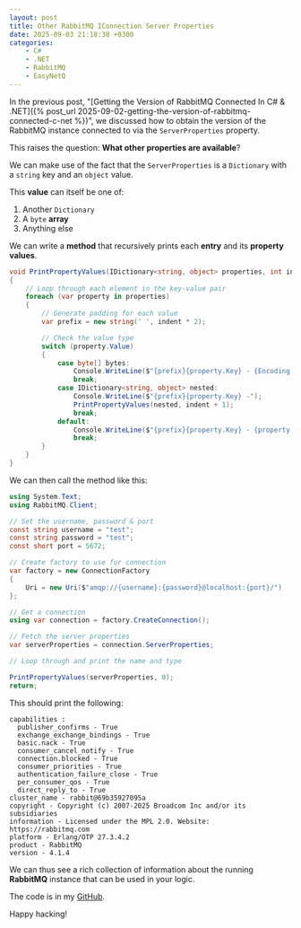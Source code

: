 ```yaml
---
layout: post
title: Other RabbitMQ IConnection Server Properties
date: 2025-09-03 21:18:38 +0300
categories:
    - C#
    - .NET
    - RabbitMQ
    - EasyNetQ
---
```


In the previous post, "[Getting the Version of RabbitMQ Connected In C# & .NET]({% post_url 2025-09-02-getting-the-version-of-rabbitmq-connected-c-net %})", we discussed how to obtain the version of the RabbitMQ instance connected to via the `ServerProperties` property.

This raises the question: **What other properties are available**?

We can make use of the fact that the `ServerProperties` is a `Dictionary` with a `string` key and an `object` value.

This **value** can itself be one of:

1. Another `Dictionary`
2. A `byte` **array**
3. Anything else

We can write a **method** that recursively prints each **entry** and its **property values**.

```c#
void PrintPropertyValues(IDictionary<string, object> properties, int indent)
{
    // Loop through each element in the key-value pair
    foreach (var property in properties)
    {
        // Generate padding for each value
        var prefix = new string(' ', indent * 2);

        // Check the value type
        switch (property.Value)
        {
            case byte[] bytes:
                Console.WriteLine($"{prefix}{property.Key} - {Encoding.UTF8.GetString(bytes)}");
                break;
            case IDictionary<string, object> nested:
                Console.WriteLine($"{prefix}{property.Key} -");
                PrintPropertyValues(nested, indent + 1);
                break;
            default:
                Console.WriteLine($"{prefix}{property.Key} - {property.Value.ToString()}");
                break;
        }
    }
}
```

We can then call the method like this:

```c#
using System.Text;
using RabbitMQ.Client;

// Set the username, password & port
const string username = "test";
const string password = "test";
const short port = 5672;

// Create factory to use for connection
var factory = new ConnectionFactory
{
    Uri = new Uri($"amqp://{username}:{password}@localhost:{port}/")
};

// Get a connection
using var connection = factory.CreateConnection();

// Fetch the server properties
var serverProperties = connection.ServerProperties;

// Loop through and print the name and type

PrintPropertyValues(serverProperties, 0);
return;
```

This should print the following:

```plaintext
capabilities :
  publisher_confirms - True
  exchange_exchange_bindings - True
  basic.nack - True
  consumer_cancel_notify - True
  connection.blocked - True
  consumer_priorities - True
  authentication_failure_close - True
  per_consumer_qos - True
  direct_reply_to - True
cluster_name - rabbit@69b35927095a
copyright - Copyright (c) 2007-2025 Broadcom Inc and/or its subsidiaries
information - Licensed under the MPL 2.0. Website: https://rabbitmq.com
platform - Erlang/OTP 27.3.4.2
product - RabbitMQ
version - 4.1.4

```

We can thus see a rich collection of information about the running **RabbitMQ** instance that can be used in your logic.

The code is in my [GitHub](https://github.com/conradakunga/BlogCode/tree/master/2025-09-03%20-%20RabbitMQProperties).

Happy hacking!

